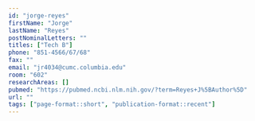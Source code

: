 ```yaml
---
id: "jorge-reyes"
firstName: "Jorge"
lastName: "Reyes"
postNominalLetters: ""
titles: ["Tech B"]
phone: "851-4566/67/68"
fax: ""
email: "jr4034@cumc.columbia.edu"
room: "602"
researchAreas: []
pubmed: "https://pubmed.ncbi.nlm.nih.gov/?term=Reyes+J%5BAuthor%5D"
url: ""
tags: ["page-format::short", "publication-format::recent"]
---
```

